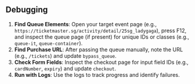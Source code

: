 ## Debugging
1. **Find Queue Elements**: Open your target event page (e.g., `https://ticketmaster.sg/activity/detail/25sg_ladygaga`), press F12, and inspect the queue page (if present) for unique IDs or classes (e.g., `queue-it`, `queue-container`).
2. **Find Purchase URL**: After passing the queue manually, note the URL (e.g., `/tickets`) and update `bypass_queue`.
3. **Check Form Fields**: Inspect the checkout page for input field IDs (e.g., `cardNumber`, `expiry`) and update `checkout`.
4. **Run with Logs**: Use the logs to track progress and identify failures.
